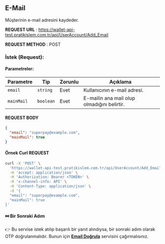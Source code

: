 ## E-Mail

Müşterinin e-mail adresini kaydeder.

**REQUEST URL** : https://wallet-api-test.pratikislem.com.tr/api/UserAccount/Add_Email

**REQUEST METHOD** : POST

### İstek (Request):

#### Parametreler:

| Parametre      | Tip       | Zorunlu | Açıklama                                                         |
| -------------- | --------- | ------- | ---------------------------------------------------------------- |
| `email`        | `string`  | Evet    | Kullanıcının e-mail adresi. |
| `mainMail`    | `boolean` | Evet    | E-mailin ana mail olup olmadığını belirtir. |

#### REQUEST BODY

```json
{
  "email": "superpay@example.com",
  "mainMail": true
}
```

#### Örnek Curl REQUEST

```bash
curl -X 'POST' \
  'https://wallet-api-test.pratikislem.com.tr/api/UserAccount/Add_Email' \
  -H 'accept: application/json' \
  -H 'Authorization: Bearer <TOKEN>' \
  -H 'x-channel-info: API' \
  -H 'Content-Type: application/json' \
  -d '{
  "email": "superpay@example.com",
  "mainMail": true
}'
```
#### ⏭️ Bir Sonraki Adım

👉 Bu servise istek atılıp başarılı bir yanıt alındıysa, bir sonraki adım olarak OTP doğrulanmalıdır. Bunun için
<a href="#" onclick="loadMarkdown('docs/validate-otp-email.md')"><strong>Email Doğrula</strong></a> servisini çağırmalısınız.